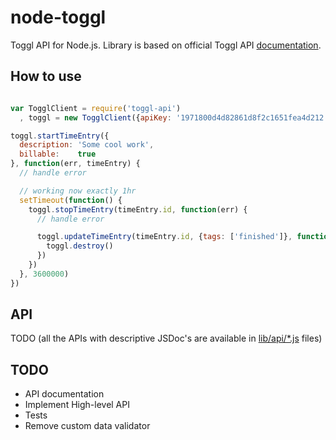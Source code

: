 node-toggl
==========

Toggl API for Node.js. Library is based on official Toggl API [documentation](https://github.com/toggl/toggl_api_docs).

## How to use

```javascript

var TogglClient = require('toggl-api')
  , toggl = new TogglClient({apiKey: '1971800d4d82861d8f2c1651fea4d212'})

toggl.startTimeEntry({
  description: 'Some cool work',
  billable:    true
}, function(err, timeEntry) {
  // handle error

  // working now exactly 1hr
  setTimeout(function() {
    toggl.stopTimeEntry(timeEntry.id, function(err) {
      // handle error

      toggl.updateTimeEntry(timeEntry.id, {tags: ['finished']}, function(err) {
        toggl.destroy()
      })
    })
  }, 3600000)
})
```

## API

TODO (all the APIs with descriptive JSDoc's are available in [lib/api/*.js](lib/api) files)

## TODO

* API documentation
* Implement High-level API
* Tests
* Remove custom data validator
